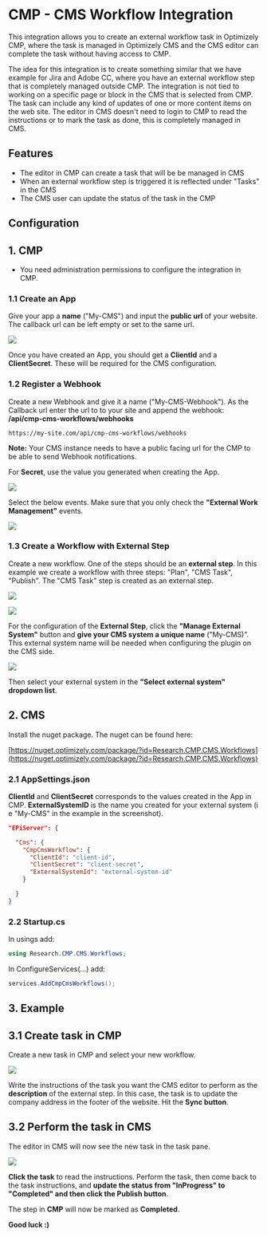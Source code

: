 # CMP - CMS Workflow Integration

This integration allows you to create an external workflow task in Optimizely CMP, where the task is managed in Optimizely CMS and the CMS editor can complete the task without having access to CMP.

The idea for this integration is to create something similar that we have example for Jira and Adobe CC, where you have an external workflow step that is completely managed outside CMP.
The integration is not tied to working on a specific page or block in the CMS that is selected from CMP. The task can include any kind of updates of one or more content items on the web site. The editor in CMS doesn't need to login to CMP to read the instructions or to mark the task as done, this is completely managed in CMS.

## Features

- The editor in CMP can create a task that will be be managed in CMS
- When an external workflow step is triggered it is reflected under "Tasks" in the CMS
- The CMS user can update the status of the task in the CMP

## Configuration

## 1. CMP

- You need administration permissions to configure the integration in CMP. 

### 1.1 Create an App

Give your app a **name** ("My-CMS") and input the **public url** of your website. The callback url can be left empty or set to the same url. 

![](assets/CMP-site-settings.png)

Once you have created an App, you should get a **ClientId** and a **ClientSecret**. These will be required for the CMS configuration.

### 1.2 Register a Webhook

Create a new Webhook and give it a name ("My-CMS-Webhook"). As the Callback url enter the url to to your site and append the webhook:
**/api/cmp-cms-workflows/webhooks**

```https://my-site.com/api/cmp-cms-workflows/webhooks```

**Note:** Your CMS instance needs to have a public facing url for the CMP to be able to send Webhook notifications.

For **Secret**, use the value you generated when creating the App. 

![](assets/CMP-webhook-settings.png)

Select the below events. Make sure that you only check the **"External Work Management"** events.

![](assets/CMP-webhook-events.png)

### 1.3 Create a Workflow with External Step

Create a new workflow. One of the steps should be an **external step**. In this example we create a workflow with three steps: "Plan", "CMS Task", "Publish". 
The "CMS Task" step is created as an external step. 

![](assets/CMP-workflow-settings1.png)

![](assets/CMP-workflow-settings2.png)

For the configuration of the **External Step**, click the **"Manage External System"** button and **give your CMS system a unique name** ("My-CMS)". This external system name will be needed when configuring the plugin on the CMS side.

![](assets/CMP-workflow-external-system.png)

Then select your external system in the **"Select external system" dropdown list**. 

## 2. CMS

Install the nuget package. The nuget can be found here:

[https://nuget.optimizely.com/package/?id=Research.CMP.CMS.Workflows](https://nuget.optimizely.com/package/?id=Research.CMP.CMS.Workflows)

### 2.1 AppSettings.json

**ClientId** and **ClientSecret** corresponds to the values created in the App in CMP. **ExternalSystemID** is the name you created for your external system (i e "My-CMS" in the example in the screenshot). 

```json
"EPiServer": {

  "Cms": {
    "CmpCmsWorkflow": {
      "ClientId": "client-id",
      "ClientSecret": "client-secret",
      "ExternalSystemId": "external-system-id"
    }

  }
}
```

### 2.2 Startup.cs
In usings add: 
```csharp
using Research.CMP.CMS.Workflows;
```

In ConfigureServices(...) add:
```csharp
services.AddCmpCmsWorkflows();
```

## 3. Example 

## 3.1 Create task in CMP 

Create a new task in CMP and select your new workflow. 

![](assets/CMP-task-workflow.png)

Write the instructions of the task you want the CMS editor to perform as the **description** of the external step. In this case, the task is to update the company address in the footer of the website. Hit the **Sync button**.

## 3.2 Perform the task in CMS

The editor in CMS will now see the new task in the task pane. 

![](assets/CMS-task-info.png)

**Click the task** to read the instructions. Perform the task, then come back to the task instructions, and **update the status from "InProgress" to "Completed" and then click the Publish button**.

The step in **CMP** will now be marked as **Completed**. 


**Good luck :)**




